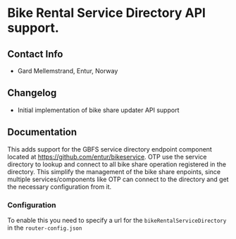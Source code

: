 # Bike Rental Service Directory API support.

## Contact Info
- Gard Mellemstrand, Entur, Norway

## Changelog
- Initial implementation of bike share updater API support

## Documentation
This adds support for the GBFS service directory endpoint component located at https://github.com/entur/bikeservice. OTP use the service directory to lookup and connect to all bike share operation registered in the directory. This simplify the management of the bike share enpoints, since multiple services/components like OTP can connect to the directory and get the necessary configuration from it. 

### Configuration
To enable this you need to specify a url for the `bikeRentalServiceDirectory` in the `router-config.json`

